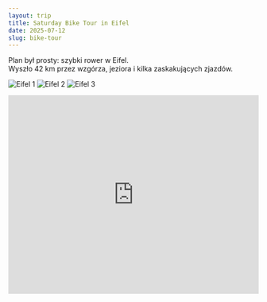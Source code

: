 ```yaml
---
layout: trip
title: Saturday Bike Tour in Eifel
date: 2025-07-12
slug: bike-tour
---
```


Plan był prosty: szybki rower w Eifel.  
Wyszło 42 km przez wzgórza, jeziora i kilka zaskakujących zjazdów.

![Eifel 1](../../assets/images/trip__bike-tour__1.jpg)
![Eifel 2](../../assets/images/trip__bike-tour__2.jpg)
![Eifel 3](../../assets/images/trip__bike-tour__3.jpg)

<iframe src="https://www.komoot.com/tour/123456789/embed" width="100%" height="400" frameborder="0"></iframe>

